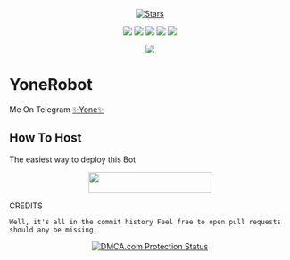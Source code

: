 <p align="center">
    <a href="https://github.com/Roninopp/YoneRobot/stargazers"><img src="https://img.shields.io/github/stars/Roninopp/YoneRobot?label=Stars&style=flat-square&logo=github&color=F10070" alt="Stars" /></a>
</p>
<p align="center">
    <a href="https://github.com/Roninopp/YoneRobot"> <img src="https://img.shields.io/github/repo-size/Roninopp/YoneRobott?color=orange&logo=github&logoColor=green&style=for-the-badge" /></a>
    <a href="https://github.com/Roninopp/YoneRobot/commits/prince"> <img src="https://img.shields.io/github/last-commit/Roninopp/YoneRobot?color=blue&logo=github&logoColor=green&style=for-the-badge" /></a>
    <a href="https://github.com/Roninopp/YoneRobot/issues"> <img src="https://img.shields.io/github/issues/Roninopp/YoneRobot?color=blueviolet&logo=github&logoColor=green&style=for-the-badge" /></a>
    <a href="https://github.com/Roninopp/YoneRobot/network/members"> <img src="https://img.shields.io/github/forks/Roninopp/YoneRobot?color=red&logo=github&logoColor=green&style=for-the-badge" /></a>  
    <a href="https://pypi.org/project/Telethon/"> <img src="https://img.shields.io/pypi/v/telethon?color=yellow&label=telethon&logo=python&logoColor=green&style=for-the-badge" /></a>
</p>

<p align="center">
  <img src="https://telegra.ph/file/7e61fe06a9c02747249c4.jpg">
</p>

# YoneRobot
Me On Telegram [✨Yone✨](https://t.me/Yone_Robot)

## How To Host
The easiest way to deploy this Bot
<p align="center"><a href="https://heroku.com/deploy?template=https://github.com/Roninopp/YoneRobot"> <img src="https://img.shields.io/badge/Deploy%20To%20Heroku-black?style=for-the-badge&logo=heroku" width="220" height="38.45"/></a></p>
 
CREDITS
```
Well, it's all in the commit history Feel free to open pull requests should any be missing.

```

<p align="center">
    <a href="//www.dmca.com/Protection/Status.aspx?ID=899e4481-3dc5-49f5-98f2-abf0e5d051b8" title="DMCA.com Protection Status" class="dmca-badge"> <img src="https://images.dmca.com/Badges/dmca_protected_sml_120n.png?ID=899e4481-3dc5-49f5-98f2-abf0e5d051b8"  alt="DMCA.com Protection Status" /></a>  
</p>
